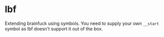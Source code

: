 # lbf
Extending brainfuck using symbols. You need to supply your own `__start` symbol as lbf doesn't support it out of the box.
